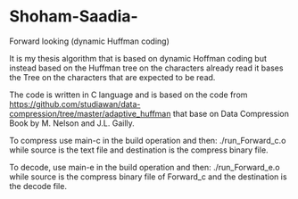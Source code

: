 # Shoham-Saadia-
Forward looking (dynamic Huffman coding)

It is my thesis algorithm that is based on dynamic Hoffman coding but instead based on the Huffman tree on the characters already read it bases the Tree on the characters that are expected to be read.

The code is written in C language and is based on the code from https://github.com/studiawan/data-compression/tree/master/adaptive_huffman that base on Data Compression Book by M. Nelson and J.L. Gailly.

To compress use main-c in the build operation and then:
./run_Forward_c.o <source> <destination>
  while source is the text file and destination is the compress binary file.
  
To decode, use main-e in the build operation and then:
./run_Forward_e.o <source> <destination>
    while source is the compress binary file of Forward_c and the destination is the decode file.

